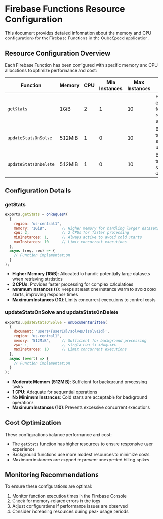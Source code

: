 # Firebase Functions Resource Configuration

This document provides detailed information about the memory and CPU configurations for the Firebase Functions in the CubeSpeed application.

## Resource Configuration Overview

Each Firebase Function has been configured with specific memory and CPU allocations to optimize performance and cost:

| Function | Memory | CPU | Min Instances | Max Instances | Purpose |
|----------|--------|-----|---------------|---------------|---------|
| `getStats` | 1GiB | 2 | 1 | 10 | HTTP endpoint for retrieving statistics |
| `updateStatsOnSolve` | 512MiB | 1 | 0 | 10 | Background trigger for solve updates |
| `updateStatsOnDelete` | 512MiB | 1 | 0 | 10 | Background trigger for solve deletions |

## Configuration Details

### getStats

```javascript
exports.getStats = onRequest(
  {
    region: "us-central1",
    memory: "1GiB",       // Higher memory for handling larger datasets
    cpu: 2,               // 2 CPUs for faster processing
    minInstances: 1,      // Always active to avoid cold starts
    maxInstances: 10      // Limit concurrent executions
  },
  async (req, res) => {
    // Function implementation
  }
);
```

- **Higher Memory (1GiB)**: Allocated to handle potentially large datasets when retrieving statistics
- **2 CPUs**: Provides faster processing for complex calculations
- **Minimum Instances (1)**: Keeps at least one instance warm to avoid cold starts, improving response times
- **Maximum Instances (10)**: Limits concurrent executions to control costs

### updateStatsOnSolve and updateStatsOnDelete

```javascript
exports.updateStatsOnSolve = onDocumentWritten(
  { 
    document: 'users/{userId}/solves/{solveId}',
    region: "us-central1",
    memory: "512MiB",     // Sufficient for background processing
    cpu: 1,               // Single CPU is adequate
    maxInstances: 10      // Limit concurrent executions
  },
  async (event) => {
    // Function implementation
  }
);
```

- **Moderate Memory (512MiB)**: Sufficient for background processing tasks
- **1 CPU**: Adequate for sequential operations
- **No Minimum Instances**: Cold starts are acceptable for background operations
- **Maximum Instances (10)**: Prevents excessive concurrent executions

## Cost Optimization

These configurations balance performance and cost:

- The `getStats` function has higher resources to ensure responsive user experience
- Background functions use more modest resources to minimize costs
- Maximum instances are capped to prevent unexpected billing spikes

## Monitoring Recommendations

To ensure these configurations are optimal:

1. Monitor function execution times in the Firebase Console
2. Check for memory-related errors in the logs
3. Adjust configurations if performance issues are observed
4. Consider increasing resources during peak usage periods
